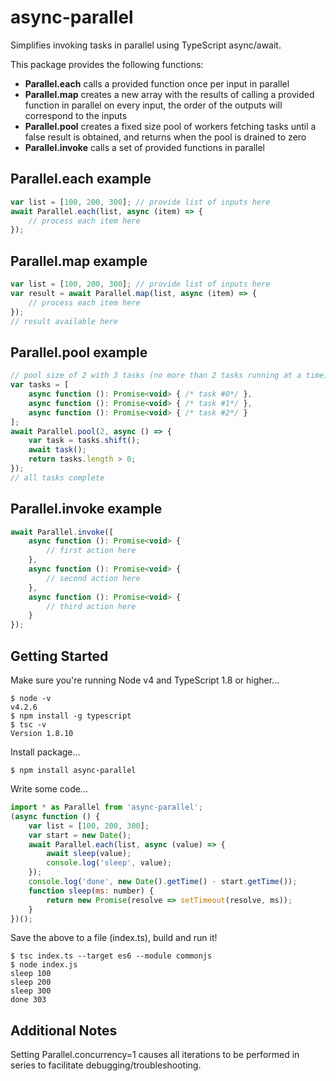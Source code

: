 # async-parallel
Simplifies invoking tasks in parallel using TypeScript async/await.

This package provides the following functions:
* **Parallel.each** calls a provided function once per input in parallel   
* **Parallel.map** creates a new array with the results of calling a provided function in parallel on every input, the order of the outputs will correspond to the inputs
* **Parallel.pool** creates a fixed size pool of workers fetching tasks until a false result is obtained, and returns when the pool is drained to zero   
* **Parallel.invoke** calls a set of provided functions in parallel

## Parallel.each example
```js
var list = [100, 200, 300]; // provide list of inputs here
await Parallel.each(list, async (item) => {
    // process each item here
});
```

## Parallel.map example
```js
var list = [100, 200, 300]; // provide list of inputs here
var result = await Parallel.map(list, async (item) => {
    // process each item here
});
// result available here
```


## Parallel.pool example
```js
// pool size of 2 with 3 tasks (no more than 2 tasks running at a time)
var tasks = [
    async function (): Promise<void> { /* task #0*/ },
    async function (): Promise<void> { /* task #1*/ },
    async function (): Promise<void> { /* task #2*/ }
];
await Parallel.pool(2, async () => {
    var task = tasks.shift();
    await task();
    return tasks.length > 0;
});
// all tasks complete
```



## Parallel.invoke example
```js
await Parallel.invoke([
    async function (): Promise<void> {
        // first action here
    },
    async function (): Promise<void> {
        // second action here
    },
    async function (): Promise<void> {
        // third action here
    }
}); 
```

## Getting Started

Make sure you're running Node v4 and TypeScript 1.8 or higher...
```
$ node -v
v4.2.6
$ npm install -g typescript
$ tsc -v
Version 1.8.10
```

Install package...
```
$ npm install async-parallel
```

Write some code...
```js
import * as Parallel from 'async-parallel';
(async function () {
    var list = [100, 200, 300];
    var start = new Date();
    await Parallel.each(list, async (value) => {
        await sleep(value);
        console.log('sleep', value);
    });
    console.log('done', new Date().getTime() - start.getTime());
    function sleep(ms: number) {
        return new Promise(resolve => setTimeout(resolve, ms));
    }
})();
```

Save the above to a file (index.ts), build and run it!
```
$ tsc index.ts --target es6 --module commonjs
$ node index.js
sleep 100
sleep 200
sleep 300
done 303
```

## Additional Notes
Setting Parallel.concurrency=1 causes all iterations to be performed in series to facilitate debugging/troubleshooting.
